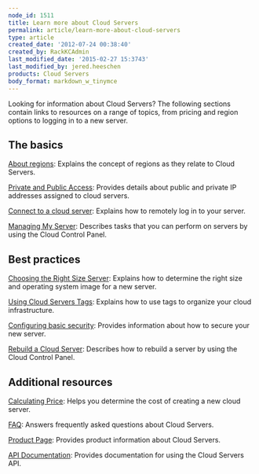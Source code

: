 ```yaml
---
node_id: 1511
title: Learn more about Cloud Servers
permalink: article/learn-more-about-cloud-servers
type: article
created_date: '2012-07-24 00:38:40'
created_by: RackKCAdmin
last_modified_date: '2015-02-27 15:3743'
last_modified_by: jered.heeschen
products: Cloud Servers
body_format: markdown_w_tinymce
---
```


Looking for information about Cloud Servers? The following sections contain links to resources on a range of topics, from pricing and region options to logging in to a new server.

The basics
----------

[About regions](/knowledge_center/node/1526): Explains the concept of regions as they relate to Cloud Servers.

[Private and Public Access](/knowledge_center/node/2034): Provides details about public and private IP addresses assigned to cloud servers.

[Connect to a cloud server](/knowledge_center/node/1513): Explains how to remotely log in to your server.

[Managing My Server](/knowledge_center/node/1512): Describes tasks that you can perform on servers by using the Cloud Control Panel.

Best practices
--------------

[Choosing the Right Size Server](/knowledge_center/node/1388): Explains how to determine the right size and operating system image for a new server.

[Using Cloud Servers Tags](/knowledge_center/node/1521): Explains how to use tags to organize your cloud infrastructure.

[Configuring basic security](/knowledge_center/node/1501): Provides information about how to secure your new server.

[Rebuild a Cloud Server](/knowledge_center/node/1475): Describes how to rebuild a server by using the Cloud Control Panel.

Additional resources
--------------------

[Calculating Price](http://www.rackspace.com/calculator): Helps you determine the cost of creating a new cloud server.

[FAQ](/knowledge_center/product-faq/cloud-servers): Answers frequently asked questions about Cloud Servers.

[Product
Page](http://www.rackspace.com/cloud/servers): Provides product information about Cloud Servers.

[API Documentation](http://docs.rackspace.com/): Provides documentation for using the Cloud Servers API.
